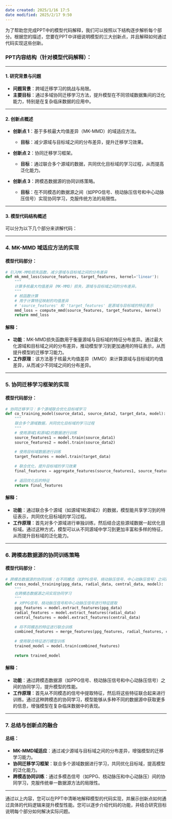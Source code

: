 ```yaml
---
date created: 2025/1/16 17:5
date modified: 2025/2/17 9:50
---
```

为了帮助您完成PPT中的模型代码解释，我们可以按照以下结构逐步解析每个部分。根据您的描述，您要在PPT中详细说明模型的三大创新点，并且解释如何通过代码实现这些创新。

### **PPT内容结构**（针对模型代码解释）：

---

#### **1. 研究背景与问题**

- **问题背景**：跨域迁移学习的挑战与局限。
- **主要目标**：通过多域协同迁移学习方法，提升模型在不同领域数据集间的泛化能力，特别是在复杂临床数据的应用中。

---

#### **2. 创新点概述**

- **创新点 1**：基于多核最大均值差异（MK-MMD）的域适应方法。
    
    - **目标**：减少源域与目标域之间的分布差异，提升迁移学习效果。
- **创新点 2**：协同迁移学习框架。
    
    - **目标**：通过联合多个源域的数据，共同优化目标域的学习过程，从而提高泛化能力。
- **创新点 3**：跨模态数据源的协同训练策略。
    
    - **目标**：在不同模态的数据源之间（如PPG信号、桡动脉压信号和中心动脉压信号）实现协同学习，克服传统方法的局限性。

---

#### **3. 模型代码结构概述**

可以分为以下几个部分来讲解代码：

---

### **4. MK-MMD 域适应方法的实现**

#### **模型代码部分：**

```python
# 引入MK-MMD损失函数，减少源域与目标域之间的分布差异
def mk_mmd_loss(source_features, target_features, kernel='linear'):
    """
    计算多核最大均值差异（MK-MMD）损失，源域与目标域之间的分布差异。
    """
    # 核函数计算
    # 用于计算特征映射的均值差异
    # 'source_features' 和 'target_features' 是源域与目标域的特征表示
    mmd_loss = compute_mmd(source_features, target_features, kernel)
    return mmd_loss
```

#### **解释**：

- **功能**：MK-MMD损失函数用于衡量源域与目标域的特征分布差异。通过最大化源域和目标域之间的分布差异，推动模型学习到更加通用的特征表示，从而提升模型的迁移学习能力。
- **工作原理**：该方法基于核最大均值差异（MMD）来计算源域与目标域的均值差异，从而减少不同域之间的分布差异。

---

### **5. 协同迁移学习框架的实现**

#### **模型代码部分：**

```python
# 协同迁移学习：多个源域联合优化目标域学习
def co_training_model(source_data1, source_data2, target_data, model):
    """
    联合多个源域数据，共同优化目标域的学习过程
    """
    # 使用源域1和源域2的数据进行训练
    source_features1 = model.train(source_data1)
    source_features2 = model.train(source_data2)
    
    # 使用目标域数据进行训练
    target_features = model.train(target_data)
    
    # 联合优化，提升目标域的学习效果
    final_features = aggregate_features(source_features1, source_features2, target_features)
    
    # 返回优化后的特征
    return final_features
```

#### **解释**：

- **功能**：通过联合多个源域（如源域1和源域2）的数据，模型能共享学习到的特征表示，共同优化目标域的学习过程。
- **工作原理**：首先对多个源域进行单独训练，然后结合这些源域数据一起优化目标域。通过这种方式，模型可以从不同源域中学习到更加丰富和多样的特征，从而提升目标域的泛化能力。

---

### **6. 跨模态数据源的协同训练策略**

#### **模型代码部分：**

```python
# 跨模态数据源的协同训练：在不同模态（如PPG信号、桡动脉压信号、中心动脉压信号）之间进行协同学习
def cross_modal_training(ppg_data, radial_data, central_data, model):
    """
    在跨模态数据源之间实现协同学习
    """
    # 对PPG信号、桡动脉压信号和中心动脉压信号进行特征提取
    ppg_features = model.extract_features(ppg_data)
    radial_features = model.extract_features(radial_data)
    central_features = model.extract_features(central_data)
    
    # 将不同模态的特征进行联合训练
    combined_features = merge_features(ppg_features, radial_features, central_features)
    
    # 使用联合特征进行模型训练
    trained_model = model.train(combined_features)
    
    return trained_model
```

#### **解释**：

- **功能**：通过跨模态数据源（如PPG信号、桡动脉压信号和中心动脉压信号）之间的协同学习，提升模型的性能。
- **工作原理**：首先从不同模态的信号中提取特征，然后将这些特征联合起来进行训练。通过这种跨模态的协同学习，模型能够从多种不同的数据源中获取更多的信息，增强模型在复杂临床数据中的表现。

---

### **7. 总结与创新点的融合**

#### **总结**：

- **MK-MMD域适应**：通过减少源域与目标域之间的分布差异，增强模型的迁移学习能力。
- **协同迁移学习框架**：联合多个源域数据进行学习，共同优化目标域，提高模型的泛化能力。
- **跨模态协同训练**：通过多模态信号（如PPG、桡动脉压和中心动脉压）间的协同学习，克服传统单一数据源方法的局限性。

---

通过以上内容，您可以在PPT中清晰地解释模型的代码实现，并展示创新点如何通过具体的代码逻辑来提升模型性能。您可以逐步介绍代码的功能，并结合研究目标说明每个部分如何解决实际问题。
